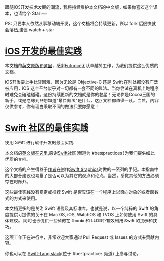 

跟随iOS开发技术发展的潮流，我将持续维护本文档的中文版，如果你喜欢这个译本，也请给个 Star ~~

PS: 只要本人依然从事移动端开发，这个文档将会持续更新，所以 fork 后很快就会落伍,建议 watch + star


# [iOS 开发的最佳实践](./iOS-Good-Practices.md)

本文档的[英文原版在这里](https://github.com/futurice/ios-good-practices)，感谢[Futurice](https://github.com/futurice)团队卓越的工作，为我们提供这么优质的文档。

iOS开发要上手比较困难，因为无论是 Objective-C 还是 Swift 在别处都没有广泛被应用，iOS 这个平台似乎对一切都有一套不同的叫法。当你尝试在真机上跑程序时难免会磕磕碰碰。这份持续更新的文档就是你的救星！无论你是Cocoa王国的新手，或是老练到只想知道"最佳做法"是什么，这份文档都值得一读。当然，内容仅供参考，你有理由采取不同的做法只要你愿意！



# [Swift 社区的最佳实践](./Swift-Best-Practices.md)

使用 Swift 进行软件开发的最佳实践. 

本文档的[英文版在这里][SwiftCommunityBestPractices],感谢[Swift社区][SwiftCommunity](频道为 #bestpractices )为我们提供如此优质的文档。

这个文档的产生得益于[作者][Author]在创作[Swift Graphics][SwiftGraphics]时做的一系列的手记。本指南中的大部分建议也考量了是否可以为其它的观点和论点。当然，感觉其他的方法必须存在时除外。

这些最佳实践没有规定或推荐 Swift 是否应该在一个程序上以面向对象的或者函数式的方式来使用。

本文档更多的是关注 Swift 语言及其标准库。也就是说，以一个纯粹的 Swift 的角度提供可提供的关于在 Mac OS, iOS, WatchOS 和 TVOS 上如何使用 Swift 的具体建议。 同时也会提供一些如何在 Xcode 和 LLDB中有效利用 Swift 的提示和技巧。

这项工作正在进行中，非常欢迎大家通过 Pull Request 或 Issues 的方式来贡献内容。

你也可以在 [Swift-Lang slack][Swift-LangSlack](位于 #bestpractices 频道) 上参与讨论。

[Swift-LangSlack]: http://swift-lang.schwa.io/
[SwiftCommunityBestPractices]: https://github.com/schwa/Swift-Community-Best-Practices
[SwiftCommunity]: http://swift-lang.schwa.io/
[SwiftGraphics]: https://github.com/schwa/SwiftGraphics/blob/develop/Documentation/Notes.markdown
[Author]: https://github.com/schwa

